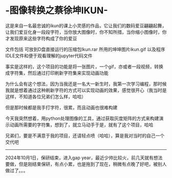 # -图像转换之蔡徐坤IKUN-
这是来自一名最忠诚的ikun的课上小灵感的作品，它让我们的数码爱豆翩翩起舞，让我们爱豆化身一段段字符，当你放大图像时，你不知所措，当你缩小图像时，你才发现原来这些字符构成了你的爱豆

文件包括  可放到D盘直接运行的压缩包Ikun.rar  所用的坤坤图片ikun.gif  以及程序IDLE文件和便于观看理解的jupyter代码文件

事实是这样的，这个项目的功能是将一张图片，一个gif，亦或者一段视频，转换成字符集，然后通过打印刷新字符集来实现动画功能

为什么会有这个想法，因为当我还是一名大一新生时，我第一次学习编程，那时候我就是想着通过这种刷新字符的方式可以实现动画的效果，感觉很开心（我当时是这样，不知道各位兄弟们怎么样，哈哈）

但是那时候都是我手打字符，很累，而且动画也很难构建

今天我突然想着，用python处理图像的工具，通过获取灰度矩阵的方式来构建演示动画所需要的字符集，想到了，就立马动手于是，就有了这个项目，哈哈

兄弟们，要是不满意于我的项目，还请轻点喷（哈哈），算是我对当时的自己一个交代吧

-----------------------
2024年10月1日，保研结束，进入gap year，最近少帅比较火，前几天就有想法要做，但是刚结束保研，有点小累，也是拖到了现在，稍微有点晚了好吧，被别人做过了。。。
